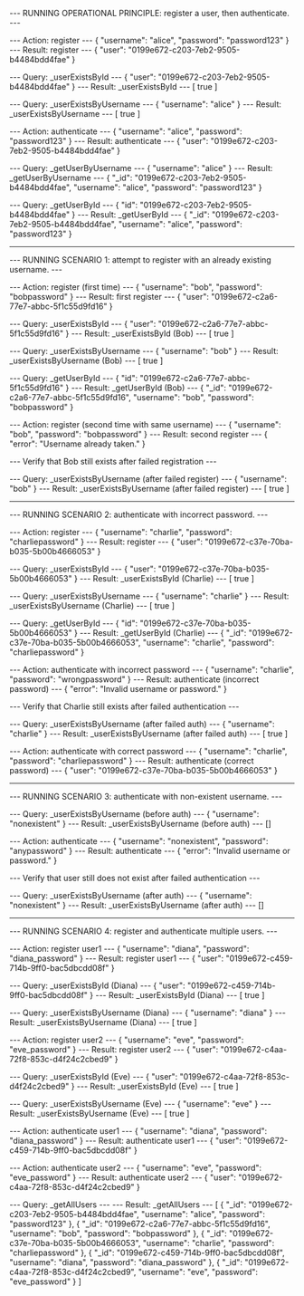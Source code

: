 
--- RUNNING OPERATIONAL PRINCIPLE: register a user, then authenticate. ---

--- Action: register ---
{
  "username": "alice",
  "password": "password123"
}
--- Result: register ---
{
  "user": "0199e672-c203-7eb2-9505-b4484bdd4fae"
}

--- Query: _userExistsById ---
{
  "user": "0199e672-c203-7eb2-9505-b4484bdd4fae"
}
--- Result: _userExistsById ---
[
  true
]

--- Query: _userExistsByUsername ---
{
  "username": "alice"
}
--- Result: _userExistsByUsername ---
[
  true
]

--- Action: authenticate ---
{
  "username": "alice",
  "password": "password123"
}
--- Result: authenticate ---
{
  "user": "0199e672-c203-7eb2-9505-b4484bdd4fae"
}

--- Query: _getUserByUsername ---
{
  "username": "alice"
}
--- Result: _getUserByUsername ---
{
  "_id": "0199e672-c203-7eb2-9505-b4484bdd4fae",
  "username": "alice",
  "password": "password123"
}

--- Query: _getUserById ---
{
  "id": "0199e672-c203-7eb2-9505-b4484bdd4fae"
}
--- Result: _getUserById ---
{
  "_id": "0199e672-c203-7eb2-9505-b4484bdd4fae",
  "username": "alice",
  "password": "password123"
}

----------------------------------------------------------------------------------
--- RUNNING SCENARIO 1: attempt to register with an already existing username. ---

--- Action: register (first time) ---
{
  "username": "bob",
  "password": "bobpassword"
}
--- Result: first register ---
{
  "user": "0199e672-c2a6-77e7-abbc-5f1c55d9fd16"
}

--- Query: _userExistsById ---
{
  "user": "0199e672-c2a6-77e7-abbc-5f1c55d9fd16"
}
--- Result: _userExistsById (Bob) ---
[
  true
]

--- Query: _userExistsByUsername ---
{
  "username": "bob"
}
--- Result: _userExistsByUsername (Bob) ---
[
  true
]

--- Query: _getUserById ---
{
  "id": "0199e672-c2a6-77e7-abbc-5f1c55d9fd16"
}
--- Result: _getUserById (Bob) ---
{
  "_id": "0199e672-c2a6-77e7-abbc-5f1c55d9fd16",
  "username": "bob",
  "password": "bobpassword"
}

--- Action: register (second time with same username) ---
{
  "username": "bob",
  "password": "bobpassword"
}
--- Result: second register ---
{
  "error": "Username already taken."
}

--- Verify that Bob still exists after failed registration ---

--- Query: _userExistsByUsername (after failed register) ---
{
  "username": "bob"
}
--- Result: _userExistsByUsername (after failed register) ---
[
  true
]

----------------------------------------------------------------------------------
--- RUNNING SCENARIO 2: authenticate with incorrect password. ---

--- Action: register ---
{
  "username": "charlie",
  "password": "charliepassword"
}
--- Result: register ---
{
  "user": "0199e672-c37e-70ba-b035-5b00b4666053"
}

--- Query: _userExistsById ---
{
  "user": "0199e672-c37e-70ba-b035-5b00b4666053"
}
--- Result: _userExistsById (Charlie) ---
[
  true
]

--- Query: _userExistsByUsername ---
{
  "username": "charlie"
}
--- Result: _userExistsByUsername (Charlie) ---
[
  true
]

--- Query: _getUserById ---
{
  "id": "0199e672-c37e-70ba-b035-5b00b4666053"
}
--- Result: _getUserById (Charlie) ---
{
  "_id": "0199e672-c37e-70ba-b035-5b00b4666053",
  "username": "charlie",
  "password": "charliepassword"
}

--- Action: authenticate with incorrect password ---
{
  "username": "charlie",
  "password": "wrongpassword"
}
--- Result: authenticate (incorrect password) ---
{
  "error": "Invalid username or password."
}

--- Verify that Charlie still exists after failed authentication ---

--- Query: _userExistsByUsername (after failed auth) ---
{
  "username": "charlie"
}
--- Result: _userExistsByUsername (after failed auth) ---
[
  true
]

--- Action: authenticate with correct password ---
{
  "username": "charlie",
  "password": "charliepassword"
}
--- Result: authenticate (correct password) ---
{
  "user": "0199e672-c37e-70ba-b035-5b00b4666053"
}

----------------------------------------------------------------------------------
--- RUNNING SCENARIO 3: authenticate with non-existent username. ---

--- Query: _userExistsByUsername (before auth) ---
{
  "username": "nonexistent"
}
--- Result: _userExistsByUsername (before auth) ---
[]

--- Action: authenticate ---
{
  "username": "nonexistent",
  "password": "anypassword"
}
--- Result: authenticate ---
{
  "error": "Invalid username or password."
}

--- Verify that user still does not exist after failed authentication ---

--- Query: _userExistsByUsername (after auth) ---
{
  "username": "nonexistent"
}
--- Result: _userExistsByUsername (after auth) ---
[]

----------------------------------------------------------------------------------
--- RUNNING SCENARIO 4: register and authenticate multiple users. ---

--- Action: register user1 ---
{
  "username": "diana",
  "password": "diana_password"
}
--- Result: register user1 ---
{
  "user": "0199e672-c459-714b-9ff0-bac5dbcdd08f"
}

--- Query: _userExistsById (Diana) ---
{
  "user": "0199e672-c459-714b-9ff0-bac5dbcdd08f"
}
--- Result: _userExistsById (Diana) ---
[
  true
]

--- Query: _userExistsByUsername (Diana) ---
{
  "username": "diana"
}
--- Result: _userExistsByUsername (Diana) ---
[
  true
]

--- Action: register user2 ---
{
  "username": "eve",
  "password": "eve_password"
}
--- Result: register user2 ---
{
  "user": "0199e672-c4aa-72f8-853c-d4f24c2cbed9"
}

--- Query: _userExistsById (Eve) ---
{
  "user": "0199e672-c4aa-72f8-853c-d4f24c2cbed9"
}
--- Result: _userExistsById (Eve) ---
[
  true
]

--- Query: _userExistsByUsername (Eve) ---
{
  "username": "eve"
}
--- Result: _userExistsByUsername (Eve) ---
[
  true
]

--- Action: authenticate user1 ---
{
  "username": "diana",
  "password": "diana_password"
}
--- Result: authenticate user1 ---
{
  "user": "0199e672-c459-714b-9ff0-bac5dbcdd08f"
}

--- Action: authenticate user2 ---
{
  "username": "eve",
  "password": "eve_password"
}
--- Result: authenticate user2 ---
{
  "user": "0199e672-c4aa-72f8-853c-d4f24c2cbed9"
}

--- Query: _getAllUsers ---
--- Result: _getAllUsers ---
[
  {
    "_id": "0199e672-c203-7eb2-9505-b4484bdd4fae",
    "username": "alice",
    "password": "password123"
  },
  {
    "_id": "0199e672-c2a6-77e7-abbc-5f1c55d9fd16",
    "username": "bob",
    "password": "bobpassword"
  },
  {
    "_id": "0199e672-c37e-70ba-b035-5b00b4666053",
    "username": "charlie",
    "password": "charliepassword"
  },
  {
    "_id": "0199e672-c459-714b-9ff0-bac5dbcdd08f",
    "username": "diana",
    "password": "diana_password"
  },
  {
    "_id": "0199e672-c4aa-72f8-853c-d4f24c2cbed9",
    "username": "eve",
    "password": "eve_password"
  }
]
